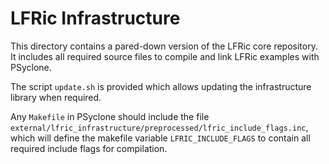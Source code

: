 # LFRic Infrastructure

This directory contains a pared-down version of the LFRic core
repository. It includes all required source files to compile
and link LFRic examples with PSyclone.

The script ``update.sh`` is provided which allows updating
the infrastructure library when required.

Any ``Makefile`` in PSyclone should include the file
``external/lfric_infrastructure/preprocessed/lfric_include_flags.inc``,
which will define the makefile variable ``LFRIC_INCLUDE_FLAGS`` to contain
all required include flags for compilation.
